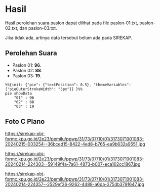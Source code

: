 # Hasil

Hasil perolehan suara paslon dapat dilihat pada file paslon-01.txt, paslon-02.txt, dan paslon-03.txt.

Jika tidak ada, artinya data tersebut belum ada pada SIREKAP.

## Perolehan Suara

 * Paslon 01: **96**.
 * Paslon 02: **88**.
 * Paslon 03: **19**.

```mermaid
%%{init: {"pie": {"textPosition": 0.5}, "themeVariables": {"pieOuterStrokeWidth": "5px"}} }%%
pie showData
    "01" : 96
    "02" : 88
    "03" : 19
```
## Foto C Plano

https://sirekap-obj-formc.kpu.go.id/2e23/pemilu/ppwp/31/73/07/10/01/3173071001083-20240215-003254--36bced15-8422-4ed8-b765-ea9b632a9551.jpg

https://sirekap-obj-formc.kpu.go.id/2e23/pemilu/ppwp/31/73/07/10/01/3173071001083-20240214-224303--59149f4a-7a61-4873-b007-eca102cc1867.jpg

https://sirekap-obj-formc.kpu.go.id/2e23/pemilu/ppwp/31/73/07/10/01/3173071001083-20240214-224357--2529ef36-9262-4488-a6da-375db3791647.jpg
